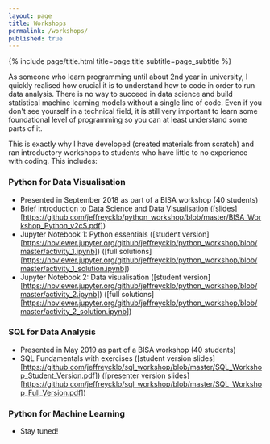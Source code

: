 ```yaml
---
layout: page
title: Workshops
permalink: /workshops/
published: true
---
```


<div class="page" markdown="1">

{% include page/title.html title=page.title subtitle=page_subtitle %}

As someone who learn programming until about 2nd year in university, I quickly realised how crucial it is to understand how to code in order to run data analysis. There is no way to succeed in data science and build statistical machine learning models without a single line of code. Even if you don't see yourself in a technical field, it is still very important to learn some foundational level of programming so you can at least understand some parts of it.

This is exactly why I have developed (created materials from scratch) and ran introductory workshops to students who have little to no experience with coding. This includes:

### Python for Data Visualisation

- Presented in September 2018 as part of a BISA workshop (40 students)
- Brief introduction to Data Science and Data Visualisation ([slides][https://github.com/jeffreycklo/python_workshop/blob/master/BISA_Workshop_Python_v2cS.pdf])
- Jupyter Notebook 1: Python essentials ([student version][https://nbviewer.jupyter.org/github/jeffreycklo/python_workshop/blob/master/activity_1.ipynb]) ([full solutions][https://nbviewer.jupyter.org/github/jeffreycklo/python_workshop/blob/master/activity_1_solution.ipynb])
- Jupyter Notebook 2: Data visualisation ([student version][https://nbviewer.jupyter.org/github/jeffreycklo/python_workshop/blob/master/activity_2.ipynb]) ([full solutions][https://nbviewer.jupyter.org/github/jeffreycklo/python_workshop/blob/master/activity_2_solution.ipynb])

### SQL for Data Analysis

- Presented in May 2019 as part of a BISA workshop (40 students)
- SQL Fundamentals with exercises ([student version slides][https://github.com/jeffreycklo/sql_workshop/blob/master/SQL_Workshop_Student_Version.pdf]) ([presenter version slides][https://github.com/jeffreycklo/sql_workshop/blob/master/SQL_Workshop_Full_Version.pdf])

### Python for Machine Learning

- Stay tuned!
